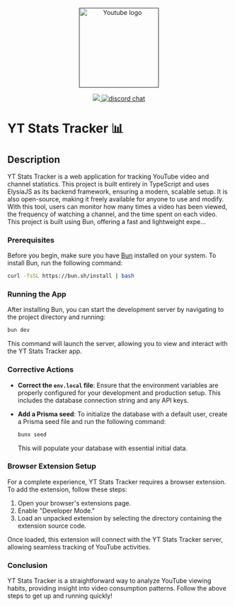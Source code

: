 <p align="center">
  <a href="" target="_blank" rel="noopener noreferrer">
    <img width="180" src="https://upload.wikimedia.org/wikipedia/commons/0/09/YouTube_full-color_icon_%282017%29.svg" alt="Youtube logo">
  </a>
</p>

<p align="center">
<a href=""><img src="https://img.shields.io/badge/version-v.1.0.0-red"</a>
    <a href="https://chat.vitejs.dev"><img src="https://img.shields.io/badge/chat-discord-blue?style=flat&logo=discord" alt="discord chat"></a>

</p>

# YT Stats Tracker 📊

## Description

YT Stats Tracker is a web application for tracking YouTube video and channel statistics. This project is built entirely in TypeScript and uses ElysiaJS as its backend framework, ensuring a modern, scalable setup. It is also open-source, making it freely available for anyone to use and modify. With this tool, users can monitor how many times a video has been viewed, the frequency of watching a channel, and the time spent on each video. This project is built using Bun, offering a fast and lightweight expe...

### Prerequisites

Before you begin, make sure you have [Bun](https://bun.sh) installed on your system. To install Bun, run the following command:

```sh
curl -fsSL https://bun.sh/install | bash
```

### Running the App

After installing Bun, you can start the development server by navigating to the project directory and running:

```sh
bun dev
```

This command will launch the server, allowing you to view and interact with the YT Stats Tracker app.

### Corrective Actions

- **Correct the `env.local` file**: Ensure that the environment variables are properly configured for your development and production setup. This includes the database connection string and any API keys.
- **Add a Prisma seed**: To initialize the database with a default user, create a Prisma seed file and run the following command:

  ```sh
  bunx seed
  ```

  This will populate your database with essential initial data.

### Browser Extension Setup

For a complete experience, YT Stats Tracker requires a browser extension. To add the extension, follow these steps:

1. Open your browser's extensions page.
2. Enable "Developer Mode."
3. Load an unpacked extension by selecting the directory containing the extension source code.

Once loaded, this extension will connect with the YT Stats Tracker server, allowing seamless tracking of YouTube activities.

### Conclusion

YT Stats Tracker is a straightforward way to analyze YouTube viewing habits, providing insight into video consumption patterns. Follow the above steps to get up and running quickly!
